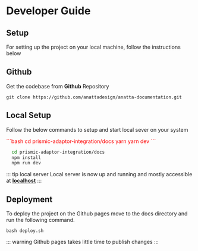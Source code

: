 # Developer Guide

## Setup
For setting up the project on your local machine, follow the instructions below

## Github

Get the codebase from **Github** Repository

    git clone https://github.com/anattadesign/anatta-documentation.git

## Local Setup

Follow the below commands to setup and start local sever on your system

<code-group>
  <code-block title="YARN" style="color: red">
  ```bash
    cd prismic-adaptor-integration/docs 
    yarn
    yarn dev
  ```
  </code-block>

  <code-block title="NPM">

  ```bash
    cd prismic-adaptor-integration/docs 
    npm install
    npm run dev
  ```
  </code-block>
</code-group>

::: tip local server
  Local server is now up and running and mostly accessible at **[localhost](https://github.com/anattadesign/anatta-documentation)**
:::

## Deployment
To deploy the project on the Github pages move to the docs directory and run the following command.

    bash deploy.sh

::: warning
  Github pages takes little time to publish changes
:::
